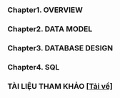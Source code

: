### Chapter1. OVERVIEW
### Chapter2. DATA MODEL
### Chapter3. DATABASE DESIGN
### Chapter4. SQL
### TÀI LIỆU THAM KHẢO [[Tải về]](https://example.com/your-file.zip](https://bom.so/Yv3auB)https://bom.so/Yv3auB)
